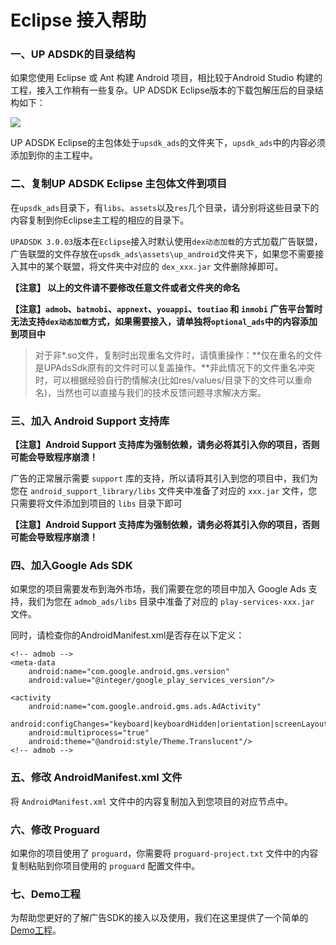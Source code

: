 # Eclipse 接入帮助

### 一、UP ADSDK的目录结构
如果您使用 Eclipse 或 Ant 构建 Android 项目，相比较于Android Studio 构建的工程，接入工作稍有一些复杂。UP ADSDK Eclipse版本的下载包解压后的目录结构如下：

![](http://docs.upltv.com/uploads/201805/5af56a8672b4b_5af56a86.png)

UP ADSDK Eclipse的主包体处于`upsdk_ads`的文件夹下，`upsdk_ads`中的内容必须添加到你的主工程中。

### 二、复制UP ADSDK Eclipse 主包体文件到项目
在`upsdk_ads`目录下，有`libs`、`assets`以及`res`几个目录，请分别将这些目录下的内容复制到你Eclipse主工程的相应的目录下。

`UPADSDK 3.0.03`版本在`Eclipse`接入时默认使用`dex动态加载`的方式加载广告联盟，广告联盟的文件存放在`upsdk_ads\assets\up_android`文件夹下，如果您不需要接入其中的某个联盟，将文件夹中对应的 `dex_xxx.jar` 文件删除掉即可。

**【注意】 以上的文件请不要修改任意文件或者文件夹的命名**

**【注意】`admob`、`batmobi`、`appnext`、`youappi`、`toutiao` 和 `inmobi` 广告平台暂时无法支持`dex动态加载`方式，如果需要接入，请单独将`optional_ads`中的内容添加到项目中**

> 对于非*.so文件，复制时出现重名文件时，请慎重操作：**仅在重名的文件是UPAdsSdk原有的文件时可以复盖操作。**非此情况下的文件重名冲突时，可以根据经验自行酌情解决(比如res/values/目录下的文件可以重命名)，当然也可以直接与我们的技术反馈问题寻求解决方案。

### 三、加入 Android Support 支持库
**【注意】Android Support 支持库为强制依赖，请务必将其引入你的项目，否则可能会导致程序崩溃！**

广告的正常展示需要 `support` 库的支持，所以请将其引入到您的项目中，我们为您在  `android_support_library/libs` 文件夹中准备了对应的 `xxx.jar` 文件，您只需要将文件添加到项目的 `libs` 目录下即可

**【注意】Android Support 支持库为强制依赖，请务必将其引入你的项目，否则可能会导致程序崩溃！**

### 四、加入Google Ads SDK
如果您的项目需要发布到海外市场，我们需要在您的项目中加入 Google Ads 支持，我们为您在  `admob_ads/libs` 目录中准备了对应的 `play-services-xxx.jar` 文件。

同时，请检查你的AndroidManifest.xml是否存在以下定义：

	<!-- admob -->
	<meta-data	
		android:name="com.google.android.gms.version"
		android:value="@integer/google_play_services_version"/>

	<activity
		android:name="com.google.android.gms.ads.AdActivity"
		android:configChanges="keyboard|keyboardHidden|orientation|screenLayout|uiMode|screenSize|smallestScreenSize"
		android:multiprocess="true"
		android:theme="@android:style/Theme.Translucent"/>
	<!-- admob -->


### 五、修改 AndroidManifest.xml 文件
将 `AndroidManifest.xml` 文件中的内容复制加入到您项目的对应节点中。

### 六、修改 Proguard
如果你的项目使用了 `proguard`，你需要将 `proguard-project.txt` 文件中的内容复制粘贴到你项目使用的 `proguard` 配置文件中。

### 七、Demo工程
为帮助您更好的了解广告SDK的接入以及使用，我们在这里提供了一个简单的[Demo工程](https://github.com/AvidlyGit/AdSdkDemo-Eclipse "Demo工程")。
